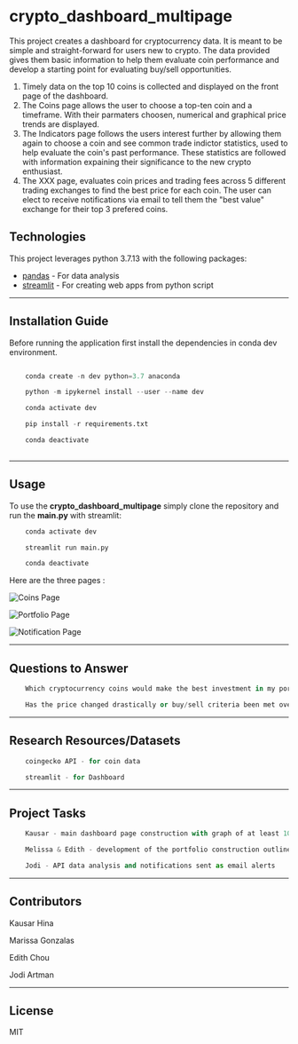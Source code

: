 # crypto_dashboard_multipage


This project creates a dashboard for cryptocurrency data. It is meant to be simple and straight-forward for users new to crypto. The data provided gives them basic information to help them evaluate coin performance and develop a starting point for evaluating buy/sell opportunities.

1. Timely data on the top 10 coins is collected and displayed on the front page of the dashboard. 
2. The Coins page allows the user to choose a top-ten coin and a timeframe. With their parmaters choosen, numerical and graphical price trends are displayed. 
3. The Indicators page follows the users interest further by allowing them again to choose a coin and see common trade indictor statistics, used to help evaluate the coin's past performance.  These statistics are followed with information expaining their significance to the new crypto enthusiast. 
4. The XXX page, evaluates coin prices and trading fees across 5 different trading exchanges to find the best price for each coin. The user can elect to receive notifications via email to tell them the "best value" exchange for their top 3 prefered coins. 



## Technologies

This project leverages python 3.7.13 with the following packages:

* [pandas](https://pandas.pydata.org/) - For data analysis
* [streamlit](https://streamlit.io/) - For creating web apps from python script

---

## Installation Guide

Before running the application first install the dependencies in conda dev environment.

```python

    conda create -n dev python=3.7 anaconda

    python -m ipykernel install --user --name dev

    conda activate dev

    pip install -r requirements.txt

    conda deactivate 
  
```

---


##  Usage

To use the **crypto_dashboard_multipage** simply clone the repository and run the **main.py** with streamlit:

```python
    conda activate dev

    streamlit run main.py

    conda deactivate 
```

Here are the three pages :

![Coins Page ](Images/Coins.png)

![Portfolio Page ](Images/Portfolio.png)

![Notification Page ](Images/Notification.png)


---
## Questions to Answer

```python
    Which cryptocurrency coins would make the best investment in my portfolio?

    Has the price changed drastically or buy/sell criteria been met over the past few minutes?
```

---
## Research Resources/Datasets
```python
    coingecko API - for coin data

    streamlit - for Dashboard
```
---
## Project Tasks
```python
    Kausar - main dashboard page construction with graph of at least 10 coins

    Melissa & Edith - development of the portfolio construction outline of functions

    Jodi - API data analysis and notifications sent as email alerts 
```
---

## Contributors

Kausar Hina

Marissa Gonzalas

Edith Chou

Jodi Artman

---

## License

MIT

